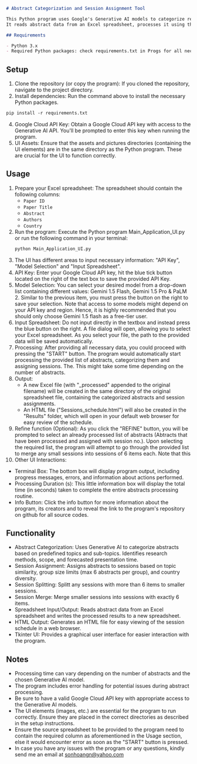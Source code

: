 ```markdown
# Abstract Categorization and Session Assignment Tool

This Python program uses Google's Generative AI models to categorize research paper abstracts and assign them to sessions based on topic similarity and other criteria.
It reads abstract data from an Excel spreadsheet, processes it using the Generative AI API, and outputs the results to a new spreadsheet and an HTML file for easy viewing in a browser.

## Requirements

- Python 3.x
- Required Python packages: check requirements.txt in Progs for all necessary packages to be installed in order to use this program.
  ```

## Setup

1. Clone the repository (or copy the program):  If you cloned the repository, navigate to the project directory.
2. Install dependencies: Run the command above to install the necessary Python packages.
  ```markdown
  pip install -r requirements.txt
  ```
4. Google Cloud API Key: Obtain a Google Cloud API key with access to the Generative AI API.  You'll be prompted to enter this key when running the program.
5. UI Assets: Ensure that the assets and pictures directories (containing the UI elements) are in the same directory as the Python program.  These are crucial for the UI to function correctly.
   
## Usage

1. Prepare your Excel spreadsheet: The spreadsheet should contain the following columns:
   - `Paper ID`
   - `Paper Title`
   - `Abstract`
   - `Authors`
   - `Country`
2. Run the program: Execute the Python program Main_Application_UI.py or run the following command in your terminal:
   ```bash
   python Main_Application_UI.py 
   ```
3. The UI has different areas to input necessary information: "API Key", "Model Selection" and "Input Spreadsheet". 
4. API Key: Enter your Google Cloud API key, hit the blue tick button located on the right of the text box to save the provided API Key.
5. Model Selection: You can select your desired model from a drop-down list containing different values: Gemini 1.5 Flash, Gemini 1.5 Pro & PaLM 2. Similar to the previous item, you must press the button on the right to save your selection. Note that access to some models might depend on your API key and region. Hence, it is highly recommended that you should only choose Gemini 1.5 flash as a free-tier user.
7. Input Spreadsheet: Do not input directly in the textbox and instead press the blue button on the right. A file dialog will open, allowing you to select your Excel spreadsheet. As you select your file, the path to the provided data will be saved automatically.
8. Processing: After providing all necessary data, you could proceed with pressing the "START" button. The program would automatically start processing the provided list of abstracts, categorizing them and assigning sessions. The. This might take some time depending on the number of abstracts.
9. Output:
   - A new Excel file (with "_processed" appended to the original filename) will be created in the same directory of the original spreadsheet file, containing the categorized abstracts and session assignments.
   - An HTML file ("Sessions_schedule.html") will also be created in the "Results" folder, which will open in your default web browser for easy review of the schedule.
10. Refine function (Optional): As you click the "REFINE" button, you will be prompted to select an already processed list of abstracts (Abtracts that have been processed and assigned with session no.). Upon selecting the required list, the program will attempt to go through the provided list to merge any small sessions into sessions of 6 items each. Note that this 
11. Other UI Interactions:
   - Terminal Box: The bottom box will display program output, including progress messages, errors, and information about actions performed.
   - Processing Duration (s): This little information box will display the total time (in seconds) taken to complete the entire abstracts processing routine.
   - Info Button: Click the info button for more information about the program, its creators and to reveal the link to the program's repository on github for all source codes.

## Functionality

- Abstract Categorization: Uses Generative AI to categorize abstracts based on predefined topics and sub-topics.  Identifies research methods, scope, and forecasted presentation time.
- Session Assignment: Assigns abstracts to sessions based on topic similarity, group size limits (max 6 abstracts per group), and country diversity.
- Session Splitting: Splitt any sessions with more than 6 items to smaller sessions.
- Session Merge: Merge smaller sessions into sessions with exactly 6 items.
- Spreadsheet Input/Output: Reads abstract data from an Excel spreadsheet and writes the processed results to a new spreadsheet.
- HTML Output: Generates an HTML file for easy viewing of the session schedule in a web browser.
- Tkinter UI: Provides a graphical user interface for easier interaction with the program.

## Notes

- Processing time can vary depending on the number of abstracts and the chosen Generative AI model.
- The program includes error handling for potential issues during abstract processing.
- Be sure to have a valid Google Cloud API key with appropriate access to the Generative AI models.
- The UI elements (images, etc.) are essential for the program to run correctly. Ensure they are placed in the correct directories as described in the setup instructions.
- Ensure the source spreadsheet to be provided to the program need to contain the required column as aforementioned in the Usage section, else it would encounter error as soon as the "START" button is pressed.
- In case you have any issues with the program or any questions, kindly send me an email at sonhoangn@yahoo.com
```
